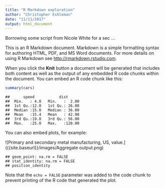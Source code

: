 ```yaml
---
title: "R Markdown exploration"
author: "Christopher Eshleman"
date: "11/11/2017"
output: html_document
---
```


Borrowing some script from Nicole White for a sec ... 



This is an R Markdown document. Markdown is a simple formatting syntax for authoring HTML, PDF, and MS Word documents. For more details on using R Markdown see <http://rmarkdown.rstudio.com>.

When you click the **Knit** button a document will be generated that includes both content as well as the output of any embedded R code chunks within the document. You can embed an R code chunk like this:


```r
summary(cars)
```

```
##      speed           dist       
##  Min.   : 4.0   Min.   :  2.00  
##  1st Qu.:12.0   1st Qu.: 26.00  
##  Median :15.0   Median : 36.00  
##  Mean   :15.4   Mean   : 42.98  
##  3rd Qu.:19.0   3rd Qu.: 56.00  
##  Max.   :25.0   Max.   :120.00
```

You can also embed plots, for example:

![Primary and secondary metal manufacturing, US, value.]({{site.baseurl}}/images/Aggregate output.png)

```
## geom_point: na.rm = FALSE
## stat_identity: na.rm = FALSE
## position_identity
```

Note that the `echo = FALSE` parameter was added to the code chunk to prevent printing of the R code that generated the plot.
